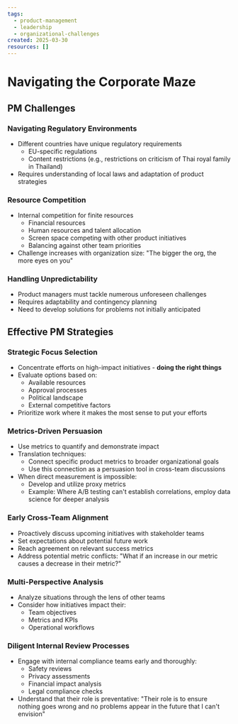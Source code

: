 ```yaml
---
tags:
  - product-management
  - leadership
  - organizational-challenges
created: 2025-03-30
resources: []
---
```


# Navigating the Corporate Maze

## PM Challenges

### Navigating Regulatory Environments
- Different countries have unique regulatory requirements
  - EU-specific regulations
  - Content restrictions (e.g., restrictions on criticism of Thai royal family in Thailand)
- Requires understanding of local laws and adaptation of product strategies

### Resource Competition
- Internal competition for finite resources
  - Financial resources
  - Human resources and talent allocation
  - Screen space competing with other product initiatives
  - Balancing against other team priorities
- Challenge increases with organization size: "The bigger the org, the more eyes on you"

### Handling Unpredictability
- Product managers must tackle numerous unforeseen challenges
- Requires adaptability and contingency planning
- Need to develop solutions for problems not initially anticipated

## Effective PM Strategies

### Strategic Focus Selection
- Concentrate efforts on high-impact initiatives - **doing the right things**
- Evaluate options based on:
  - Available resources
  - Approval processes
  - Political landscape
  - External competitive factors
- Prioritize work where it makes the most sense to put your efforts

### Metrics-Driven Persuasion
- Use metrics to quantify and demonstrate impact
- Translation techniques:
  - Connect specific product metrics to broader organizational goals
  - Use this connection as a persuasion tool in cross-team discussions
- When direct measurement is impossible:
  - Develop and utilize proxy metrics
  - Example: Where A/B testing can't establish correlations, employ data science for deeper analysis

### Early Cross-Team Alignment
- Proactively discuss upcoming initiatives with stakeholder teams
- Set expectations about potential future work
- Reach agreement on relevant success metrics
- Address potential metric conflicts: "What if an increase in our metric causes a decrease in their metric?"

### Multi-Perspective Analysis
- Analyze situations through the lens of other teams
- Consider how initiatives impact their:
  - Team objectives
  - Metrics and KPIs
  - Operational workflows

### Diligent Internal Review Processes
- Engage with internal compliance teams early and thoroughly:
  - Safety reviews
  - Privacy assessments
  - Financial impact analysis
  - Legal compliance checks
- Understand that their role is preventative: "Their role is to ensure nothing goes wrong and no problems appear in the future that I can't envision"

